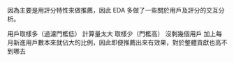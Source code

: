 因為主要是用評分特性來做推薦，因此 EDA 多做了一些關於用戶及評分的交互分析。

用戶取樣多（過濾門檻低） 計算量太大
取樣少（門檻高） 沒剩幾個用戶
加上每月新進用戶數本來就佔大的比例，因此即便推薦出來有效果，對於整體貢獻也高不到哪去

